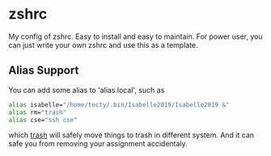 # zshrc

My config of zshrc. Easy to install and easy to maintain. For power user, you can just write your own zshrc and use this as a template.

## Alias Support

You can add some alias to 'alias.local', such as

```bash
alias isabelle="/home/tecty/.bin/Isabelle2019/Isabelle2019 &"
alias rm="trash"
alias cse="ssh cse"
```

which [trash](https://github.com/sindresorhus/trash-cli) will safely move things to trash in different system. And it can safe you from removing your assignment accidentaly.

